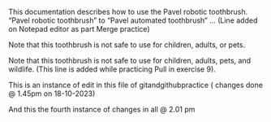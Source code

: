 This documentation describes how to use the Pavel robotic 
toothbrush.
 “Pavel robotic toothbrush” to “Pavel automated 
toothbrush” ... (Line added on Notepad editor as part Merge practice)


Note that this toothbrush is not safe to use for children, 
adults, or pets.

Note that this toothbrush is not safe to use for children, 
adults, pets, and wildlife. (This line is added while practicing Pull in exercise 9).

 
This is an instance of edit in this file of gitandgithubpractice ( changes done @ 1.45pm on 18-10-2023)


And this the fourth instance of changes in all @ 2.01 pm
